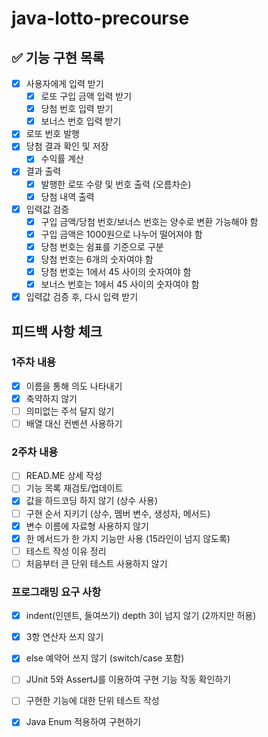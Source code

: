 # java-lotto-precourse

## ✅ 기능 구현 목록

- [x] 사용자에게 입력 받기
    - [x] 로또 구입 금액 입력 받기
    - [x] 당첨 번호 입력 받기
    - [x] 보너스 번호 입력 받기
- [x] 로또 번호 발행
- [x] 당첨 결과 확인 및 저장
    - [x] 수익률 계산
- [x] 결과 출력
    - [x] 발행한 로또 수량 및 번호 출력 (오름차순)
    - [x] 당첨 내역 출력
- [x] 입력값 검증
    - [x] 구입 금액/당첨 번호/보너스 번호는 양수로 변환 가능해야 함
    - [x] 구입 금액은 1000원으로 나누어 떨어져야 함
    - [x] 당첨 번호는 쉼표를 기준으로 구분
    - [x] 당첨 번호는 6개의 숫자여야 함
    - [x] 당첨 번호는 1에서 45 사이의 숫자여야 함
    - [x] 보너스 번호는 1에서 45 사이의 숫자여야 함
- [x] 입력값 검증 후, 다시 입력 받기
    
## 피드백 사항 체크
### 1주차 내용
- [x] 이름을 통해 의도 나타내기
- [x] 축약하지 않기
- [ ] 의미없는 주석 달지 않기
- [ ] 배열 대신 컨벤션 사용하기

### 2주차 내용
- [ ] READ.ME 상세 작성
- [ ] 기능 목록 재검토/업데이트
- [x] 값을 하드코딩 하지 않기 (상수 사용)
- [ ] 구현 순서 지키기 (상수, 멤버 변수, 생성자, 메서드)
- [x] 변수 이름에 자료형 사용하지 않기
- [x] 한 메서드가 한 가지 기능만 사용 (15라인이 넘지 않도록)
- [ ] 테스트 작성 이유 정리
- [ ] 처음부터 큰 단위 테스트 사용하지 않기

### 프로그래밍 요구 사항
- [x] indent(인덴트, 들여쓰기) depth 3이 넘지 않기 (2까지만 허용)
- [x] 3항 연산자 쓰지 않기
- [x] else 예약어 쓰지 않기 (switch/case 포함)
- [ ] JUnit 5와 AssertJ를 이용하여 구현 기능 작동 확인하기
- [ ] 구현한 기능에 대한 단위 테스트 작성
- [x] Java Enum 적용하여 구현하기
 